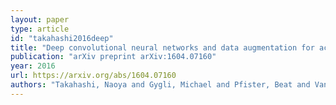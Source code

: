 ```yaml
---
layout: paper
type: article
id: "takahashi2016deep"
title: "Deep convolutional neural networks and data augmentation for acoustic event detection"
publication: "arXiv preprint arXiv:1604.07160"
year: 2016
url: https://arxiv.org/abs/1604.07160
authors: "Takahashi, Naoya and Gygli, Michael and Pfister, Beat and Van Gool, Luc"
---
```

